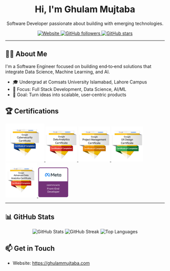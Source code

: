 <div align="center">
 
   <h1>Hi, I'm Ghulam Mujtaba</h1>
   <p>Software Developer passionate about building with emerging technologies.</p>
 
   <p>
     <a href="https://ghulammujtaba.com" target="_blank">
       <img alt="Website" src="https://img.shields.io/badge/Portfolio-ghulammujtaba.com-0A66C2?style=for-the-badge&logo=google-chrome&logoColor=white" />
     </a>
     <a href="https://github.com/ghulam-mujtaba5?tab=followers" target="_blank">
       <img alt="GitHub followers" src="https://img.shields.io/github/followers/ghulam-mujtaba5?label=Followers&style=for-the-badge" />
     </a>
     <a href="https://github.com/ghulam-mujtaba5" target="_blank">
       <img alt="GitHub stars" src="https://img.shields.io/github/stars/ghulam-mujtaba5?affiliations=OWNER%2CCOLLABORATOR&style=for-the-badge" />
     </a>
   </p>
 
 </div>
 
 ---
 
 ## 👨‍💻 About Me

I'm a Software Engineer focused on building end‑to‑end solutions that integrate Data Science, Machine Learning, and AI. 

- 🎓 Undergrad at Comsats University Islamabad, Lahore Campus
- 🧠 Focus: Full Stack Development, Data Science, AI/ML
- 🔭 Goal: Turn ideas into scalable, user‑centric products

 <!-- Certifications Section -->
 ## 🏆 Certifications

<p align="left">
  <a href="https://www.credly.com/badges/2814337b-8dd5-4215-8717-102a438cef5c/public_url" target="_blank">
    <img src="https://github.com/ghulam-mujtaba5/ghulam-mujtaba5/blob/ab23c0555a43189e3ef9941da8582e60597cdbd9/google-cybersecurity-certificate.png" alt="Google Cybersecurity" width="123" height="120">
  </a>
  <a href="https://www.credly.com/badges/541285d6-1075-47ba-94df-c497ecd15253/public_url" target="_blank">
    <img src="https://github.com/ghulam-mujtaba5/ghulam-mujtaba5/blob/ab23c0555a43189e3ef9941da8582e60597cdbd9/google-data-analytics-professional-certificate.2.png" alt="Google Data Analytics Professional" width="100" height="110">
  </a>
  <a href="https://www.credly.com/badges/da84c359-2546-462f-893f-435b90ea9f51/public_url" target="_blank">
    <img src="https://github.com/ghulam-mujtaba5/ghulam-mujtaba5/blob/ab23c0555a43189e3ef9941da8582e60597cdbd9/google-project-management-professional-certificate.2.png" alt="Google Project Management" width="100" height="110">
  </a>
  <a href="https://www.credly.com/badges/9bd08c36-473a-43a4-bd93-77352b3205c5/public_url" target="_blank">
    <img src="https://github.com/ghulam-mujtaba5/ghulam-mujtaba5/blob/ab23c0555a43189e3ef9941da8582e60597cdbd9/google-ux-design-professional-certificate.2.png" alt="Google UX Design Professional" width="100" height="110">
  </a>
  <a href="https://www.credly.com/badges/84029f3d-2865-44f4-87fb-9a9117d5f665/public_url" target="_blank">
    <img src="https://github.com/ghulam-mujtaba5/ghulam-mujtaba5/blob/1f3ae1acc0a43e77cf43047f5565cad701f50236/google-advanced-data-analytics-certificate.png" alt="Google Advanced Data Analytics" width="100" height="110">
  </a>
  <a href="https://www.credly.com/badges/93faaef5-98e6-4bac-b859-86078fa46048/public_url" target="_blank">
    <img src="https://github.com/ghulam-mujtaba5/ghulam-mujtaba5/blob/ab23c0555a43189e3ef9941da8582e60597cdbd9/meta-front-end-developer-certificate.png" alt="Meta Front-End Developer" width="95" height="95">
  </a>

</p>

---


## 📊 GitHub Stats

<div align="center">
  <img src="https://github-readme-stats.vercel.app/api?username=ghulam-mujtaba5&show_icons=true&theme=transparent" alt="GitHub Stats" height="160" />
  <img src="https://github-readme-streak-stats.herokuapp.com?user=ghulam-mujtaba5&hide_border=true&theme=dark&cache_seconds=86400" alt="GitHub Streak" height="160" />
  <img src="https://github-readme-stats.vercel.app/api/top-langs/?username=ghulam-mujtaba5&layout=compact&theme=transparent" alt="Top Languages" height="160" />
</div>

## 📫 Get in Touch

- Website: https://ghulammujtaba.com


